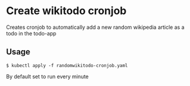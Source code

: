 # Create wikitodo cronjob

Creates cronjob to automatically add a new random wikipedia article as a todo in the todo-app

## Usage

```console
$ kubectl apply -f randomwikitodo-cronjob.yaml
```

By default set to run every minute
